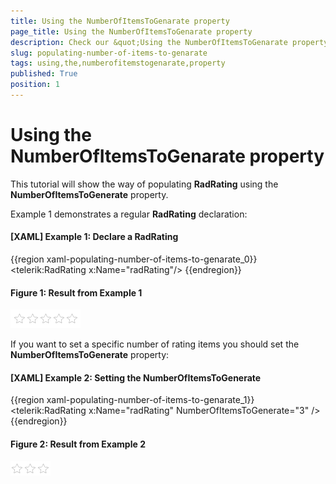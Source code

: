 ```yaml
---
title: Using the NumberOfItemsToGenarate property
page_title: Using the NumberOfItemsToGenarate property
description: Check our &quot;Using the NumberOfItemsToGenarate property&quot; documentation article for the RadRating WPF control.
slug: populating-number-of-items-to-genarate
tags: using,the,numberofitemstogenarate,property
published: True
position: 1
---
```


# Using the NumberOfItemsToGenarate property

This tutorial will show the way of populating __RadRating__ using the __NumberOfItemsToGenerate__ property.

Example 1 demonstrates a regular __RadRating__ declaration:

#### __[XAML] Example 1: Declare a RadRating__
{{region xaml-populating-number-of-items-to-genarate_0}}
	<telerik:RadRating x:Name="radRating"/>
{{endregion}}

#### __Figure 1: Result from Example 1__
![RadRating](images/rating_default.png)

If you want to set a specific number of rating items you should set the __NumberOfItemsToGenerate__ property:

#### __[XAML] Example 2: Setting the NumberOfItemsToGenerate__
{{region xaml-populating-number-of-items-to-genarate_1}}
    <telerik:RadRating x:Name="radRating" NumberOfItemsToGenerate="3" />
{{endregion}}

#### __Figure 2: Result from Example 2__
![RadRating](images/rating_with_3_items.png)